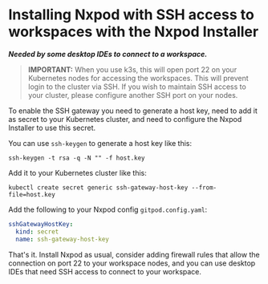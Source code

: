 # Installing Nxpod with SSH access to workspaces with the Nxpod Installer
**_Needed by some desktop IDEs to connect to a workspace._**

> **IMPORTANT:** When you use k3s, this will open port 22 on your Kubernetes nodes for accessing the workspaces. This will prevent login to the cluster via SSH. If you wish to maintain SSH access to your cluster, please configure another SSH port on your nodes.

To enable the SSH gateway you need to generate a host key, need to add it as secret to your Kubernetes cluster, and need to configure the Nxpod Installer to use this secret.

You can use `ssh-keygen` to generate a host key like this:

```
ssh-keygen -t rsa -q -N "" -f host.key
```

Add it to your Kubernetes cluster like this:
```
kubectl create secret generic ssh-gateway-host-key --from-file=host.key
```

Add the following to your Nxpod config `gitpod.config.yaml`:
```yaml
sshGatewayHostKey:
  kind: secret
  name: ssh-gateway-host-key
```

That's it. Install Nxpod as usual, consider adding firewall rules that allow the connection on port 22 to your workspace nodes, and you can use desktop IDEs that need SSH access to connect to your workspace.
